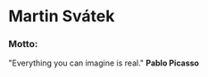 <h1>Martin Svátek</h1>
<h3>Motto:</h3>
<p>"Everything you can imagine is real." <strong>Pablo Picasso</strong></p>
